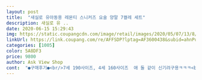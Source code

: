 ```yaml
---
layout: post 
title:  "새실로 유아동용 레몬티 스니커즈 요술 양말 7켤레 세트" 
description: 새실로 유 ..
date: 2020-06-15 15:29:43 
img: https://static.coupangcdn.com/image/retail/images/2020/05/07/13/8/26213879-84ff-4303-869e-be02dcfe966f.jpg 
linkUrl: https://link.coupang.com/re/AFFSDP?lptag=AF3600438&subid=ahnPublicAsk&pageKey=1573424564&itemId=2690620094&vendorItemId=70681075690&traceid=V0-113-5adf967585296d1a 
categories: [1005] 
color: 5A8DF3 
price: 9800 
author: Ask View Shop 
cont:  "●구매후기●<br/>7세 190사이즈, 4세 160사이즈  애 둘 같이 신기려구용ㅋㅋㅋ<br/>ㅎㅎ<br/>그리고 무엇보다 색깔이 너무 화사해요.<br/><br/>발크기 235인 성인 여자가 신어도 될정도로<br/>색상이 넘 예쁘고요ㅋㅋ<br/>손녀6세인데 신어보더니 미끄럽지안아 할머니 하네요<br/>손주들  주려고 구입했는데<br/>신겨보진 않았는데 손넣어 늘려보니 신축성은 좋아요ㅋㅋ<br/>신기보니 완전요술장이 양말이네요<br/>아이도 어른도 너무 좋아할 색상의 양말입니다.<br/><br/>양말이 두께감이 있어서 늘어나도 전혀 얇다는 느낌이 안들어요<br/>양말이 쭉쭉 늘어나네요.<br/><br/>어차피 양말은 건조기에도 넣고해서 많이 작아지는데 자주 바꿔주는 편이라 올 여름 잘 신기고 맘에들면 더 사렵니다ㅋㅋ<br/>예뻐요<br/>이 번엔 손녀신기려고 구매했어요<br/>지난번  큰아인 구입했구여<br/>쫀쫀하니 좋네요  요즘 여름날씨에 딱이네요<br/>처음 받았을때 너무 작아서 이게 모지? 란 생각이 들었는데<br/>추천하고 싶네요^^<br/>" 
---
```

